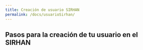 ```yaml
---
title: Creación de usuario SIRHAN
permalink: /docs/usuarioSirhan/
---
```


## Pasos para la creación de tu usuario en el SIRHAN